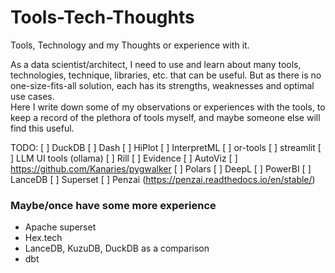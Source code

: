 # Tools-Tech-Thoughts

Tools, Technology and my Thoughts or experience with it.  

As a data scientist/architect, I need to use and learn about many tools, technologies, technique, libraries, etc. that can be useful. But as there is no one-size-fits-all solution, each has its strengths, weaknesses and optimal use cases.  
Here I write down some of my observations or experiences with the tools, to keep a record of the plethora of tools myself, and maybe someone else will find this useful.

TODO:
 [ ] DuckDB
 [ ] Dash
 [ ] HiPlot
 [ ] InterpretML
 [ ] or-tools
 [ ] streamlit
 [ ] LLM UI tools (ollama)
 [ ] Rill
 [ ] Evidence
 [ ] AutoViz
 [ ] https://github.com/Kanaries/pygwalker
 [ ] Polars
 [ ] DeepL
 [ ] PowerBI
 [ ] LanceDB
 [ ] Superset
 [ ] Penzai (https://penzai.readthedocs.io/en/stable/)

### Maybe/once have some more experience

- Apache superset
- Hex.tech
- LanceDB, KuzuDB, DuckDB as a comparison
- dbt
